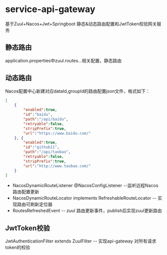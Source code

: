 # service-api-gateway
基于Zuul+Nacos+Jwt+Springboot 静态&amp;动态路由配置和JwtToken校验网关服务

## 静态路由
application.properties中zuul.routes...相关配置，静态路由

## 动态路由
Nacos配置中心新建对应dataId,groupId的路由配置json文件，格式如下：
```json
[
    {
        "enabled":true,
        "id":"baidu",
        "path":"/api/baidu",
        "retryable":false,
        "stripPrefix":true,
        "url":"https://www.baidu.com/"
    }, {
        "enabled":true,
        "id":"github11",
        "path":"/api/taobao",
        "retryable":false,
        "stripPrefix":true,
        "url":"http://www.taobao.com/"
    }
]
```
- NacosDynamicRouteListener @NacosConfigListener --监听远程Nacos 路由配置更新
- NacosDynamicRouteLocator implements RefreshableRouteLocator -- 实现路由可刷新定位器
- RoutesRefreshedEvent -- zuul 路由更新事件，publish后实现zuul更新路由

## JwtToken校验
JwtAuthenticationFilter extends ZuulFilter -- 实现api-gateway 对所有请求token的校验
